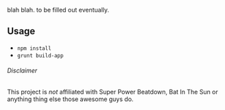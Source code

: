 blah blah. to be filled out eventually. 

## Usage
* `npm install`
* `grunt build-app`

###### Disclaimer
This project is _*not*_ affiliated with Super Power Beatdown, Bat In The Sun or anything thing else those awesome guys do.
